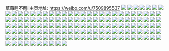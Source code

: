 草莓睡不醒ii主页地址: https://weibo.com/u/7509895537 
![](https://wx4.sinaimg.cn/mw2000/008ceKTnly1h8wtp4m4sij30jn13f77s.jpg) 
![](https://wx4.sinaimg.cn/mw2000/008ceKTnly1h8xa7qtiuzj30mz0xoade.jpg) 
![](https://wx4.sinaimg.cn/mw2000/008ceKTnly1h8omofdn8aj30k21d4n4y.jpg) 
![](https://wx4.sinaimg.cn/mw2000/008ceKTnly1h8iwxej6k9j30u01407ch.jpg) 
![](https://wx4.sinaimg.cn/mw2000/008ceKTnly1h8gphkdkg1j30ig03ujro.jpg) 
![](https://wx4.sinaimg.cn/mw2000/008ceKTnly1h8fhr4728nj30hn12gdir.jpg) 
![](https://wx4.sinaimg.cn/mw2000/008ceKTnly1h8fhr4hqbqj30h516f76s.jpg) 
![](https://wx4.sinaimg.cn/mw2000/008ceKTnly1h8fhr4sm63j30h616bjue.jpg) 
![](https://wx4.sinaimg.cn/mw2000/008ceKTnly1h8fhr56qjcj30gh0ppq4t.jpg) 
![](https://wx4.sinaimg.cn/mw2000/008ceKTnly1h8fhhrna6nj30h60dbjs5.jpg) 
![](https://wx4.sinaimg.cn/mw2000/008ceKTnly1h8f33ziy9aj313u0tugyj.jpg) 
![](https://wx4.sinaimg.cn/mw2000/008ceKTnly1h8f33zvxjuj313u0tuq8y.jpg) 
![](https://wx4.sinaimg.cn/mw2000/008ceKTnly1h8f33z4vj1j313u0tu0zn.jpg) 
![](https://wx4.sinaimg.cn/mw2000/008ceKTnly1h8f341sisqj31h60u04gn.jpg) 
![](https://wx4.sinaimg.cn/mw2000/008ceKTnly1h8ezprec6fj30mi0mgwgn.jpg) 
![](https://wx4.sinaimg.cn/mw2000/008ceKTnly1h8ezpqzi0wj313u0tugve.jpg) 
![](https://wx4.sinaimg.cn/mw2000/008ceKTnly1h8ezprriraj30mi0u0agm.jpg) 
![](https://wx4.sinaimg.cn/mw2000/008ceKTnly1h8az98tsxmj313u0tu0z9.jpg) 
![](https://wx4.sinaimg.cn/mw2000/008ceKTnly1h875ypbgxmj31400u0jvg.jpg) 
![](https://wx4.sinaimg.cn/mw2000/008ceKTnly1h875ypmh4cj314v0u0q7m.jpg) 
![](https://wx4.sinaimg.cn/mw2000/008ceKTnly1h875yqo0xpj313u0tun22.jpg) 
![](https://wx4.sinaimg.cn/mw2000/008ceKTnly1h875yr2146j313u0tu452.jpg) 
![](https://wx4.sinaimg.cn/mw2000/008ceKTnly1h875yn2v55j313u0tuq94.jpg) 
![](https://wx4.sinaimg.cn/mw2000/008ceKTnly1h875yrktlbj313u0tuwl8.jpg) 
![](https://wx4.sinaimg.cn/mw2000/008ceKTnly1h8763milttj30mo148q85.jpg) 
![](https://wx4.sinaimg.cn/mw2000/008ceKTnly1h86uml00g2j30fc0kgabs.jpg) 
![](https://wx4.sinaimg.cn/mw2000/008ceKTnly1h86pruem31j30jq15un2b.jpg) 
![](https://wx4.sinaimg.cn/mw2000/008ceKTnly1h81f1agc9aj30n01dsdjk.jpg) 
![](https://wx4.sinaimg.cn/mw2000/008ceKTnly1h815r68y6kj30k20pradx.jpg) 
![](https://wx4.sinaimg.cn/mw2000/008ceKTnly1h7ub4512tvj30u016bgsk.jpg) 
![](https://wx4.sinaimg.cn/mw2000/008ceKTnly1h7ub45jn7sj30u0140437.jpg) 
![](https://wx4.sinaimg.cn/mw2000/008ceKTnly1h7ub460g04j30u013sgro.jpg) 
![](https://wx4.sinaimg.cn/mw2000/008ceKTnly1h7ub46bddej30mi0lfael.jpg) 
![](https://wx4.sinaimg.cn/mw2000/008ceKTnly1h7ub46jscvj30ol0gfjtv.jpg) 
![](https://wx4.sinaimg.cn/mw2000/008ceKTnly1h7ub46urc4j313o0pgjx3.jpg) 
![](https://wx4.sinaimg.cn/mw2000/008ceKTnly1h7qwl6ujj6j313u0tugrg.jpg) 
![](https://wx4.sinaimg.cn/mw2000/008ceKTnly1h7qwl75lgaj313u0tun1e.jpg) 
![](https://wx4.sinaimg.cn/mw2000/008ceKTnly1h7qwl7gj9bj31400u0jxp.jpg) 
![](https://wx4.sinaimg.cn/mw2000/008ceKTnly1h7oy10t3c5j30u0140wnc.jpg) 
![](https://wx4.sinaimg.cn/mw2000/008ceKTnly1h7oy1138pbj30u0140aic.jpg) 
![](https://wx4.sinaimg.cn/mw2000/008ceKTnly1h7bxcsuumbj30u10u0n4d.jpg) 
![](https://wx4.sinaimg.cn/mw2000/008ceKTnly1h7bxctnd5sj30u00u0mz3.jpg) 
![](https://wx4.sinaimg.cn/mw2000/008ceKTnly1h79of93i72j31hc0h8my8.jpg) 
![](https://wx4.sinaimg.cn/mw2000/008ceKTnly1h6x7fpwp1cj30k314p7ck.jpg) 
![](https://wx4.sinaimg.cn/mw2000/008ceKTnly1h6v3vjrf29j30gy0ht3yu.jpg) 
![](https://wx4.sinaimg.cn/mw2000/008ceKTnly1h6wjrjv825j30j9088q3s.jpg) 
![](https://wx4.sinaimg.cn/mw2000/008ceKTnly1h6si0cxjw2j30mz121gp2.jpg) 
![](https://wx4.sinaimg.cn/mw2000/008ceKTnly1h6r8mnirv0j30mw13z77l.jpg) 
![](https://wx4.sinaimg.cn/mw2000/008ceKTnly1h6l5jln3t0j313u0tu75z.jpg) 
![](https://wx4.sinaimg.cn/mw2000/008ceKTnly1h6l5jl6mafj313u0tu40b.jpg) 
![](https://wx4.sinaimg.cn/mw2000/008ceKTnly1h6j1h4td32j30mi0u0n17.jpg) 
![](https://wx4.sinaimg.cn/mw2000/008ceKTnly1h6i2p9sawpj30gt12iwfp.jpg) 
![](https://wx4.sinaimg.cn/mw2000/008ceKTnly1h6fspnxq9jj30r60x2myc.jpg) 
![](https://wx4.sinaimg.cn/mw2000/008ceKTnly1h6fmf08t9ij313u0tutup.jpg) 
![](https://wx4.sinaimg.cn/mw2000/008ceKTnly1h6fmf36t54j313u0tuqla.jpg) 
![](https://wx4.sinaimg.cn/mw2000/008ceKTnly1h6fmf4wp68j30ya0ppwpe.jpg) 
![](https://wx4.sinaimg.cn/mw2000/008ceKTnly1h6fmexnscrj313u0tutod.jpg) 
![](https://wx4.sinaimg.cn/mw2000/008ceKTnly1h6fmf6ut00j313u0tuqlp.jpg) 
![](https://wx4.sinaimg.cn/mw2000/008ceKTnly1h6fmf88bumj30p80j1mzh.jpg) 
![](https://wx4.sinaimg.cn/mw2000/008ceKTnly1h6fmfbbxpxj313u0tuwhi.jpg) 
![](https://wx4.sinaimg.cn/mw2000/008ceKTnly1h6d2jfeb0vj30n01ds44f.jpg) 
![](https://wx4.sinaimg.cn/mw2000/008ceKTnly1h6d9zewblej30n01dsdkx.jpg) 
![](https://wx4.sinaimg.cn/mw2000/008ceKTnly1h6d9zf7wefj30n00nvmxm.jpg) 
![](https://wx4.sinaimg.cn/mw2000/008ceKTnly1h6d9zp8vldj30mz10tjsm.jpg) 
![](https://wx4.sinaimg.cn/mw2000/008ceKTnly1h6bqsiipbmj30gj0zsahk.jpg) 
![](https://wx4.sinaimg.cn/mw2000/008ceKTnly1h6bqsj1dfaj30gl14rthm.jpg) 
![](https://wx4.sinaimg.cn/mw2000/008ceKTnly1h6a1z25h3xj30cy30mq9i.jpg) 
![](https://wx4.sinaimg.cn/mw2000/008ceKTnly1h69yg6piddj30mz0k3t9e.jpg) 
![](https://wx4.sinaimg.cn/mw2000/008ceKTnly1h677btugmgj30ju17hwj7.jpg) 
![](https://wx4.sinaimg.cn/mw2000/008ceKTnly1h677bu9yx9j30mi0t9n19.jpg) 
![](https://wx4.sinaimg.cn/mw2000/008ceKTnly1h67pfg1j2fj30mz0u0gmk.jpg) 
![](https://wx4.sinaimg.cn/mw2000/008ceKTnly1h65esibjkqj313a0u00ve.jpg) 
![](https://wx4.sinaimg.cn/mw2000/008ceKTnly1h65eshz10rj30u014yahu.jpg) 
![](https://wx4.sinaimg.cn/mw2000/008ceKTnly1h65esio0npj30tx134dpg.jpg) 
![](https://wx4.sinaimg.cn/mw2000/008ceKTnly1h658762th7j30pw0p5gm0.jpg) 
![](https://wx4.sinaimg.cn/mw2000/008ceKTnly1h65875qc4bj30pf0wuads.jpg) 
![](https://wx4.sinaimg.cn/mw2000/008ceKTnly1h60jcyojaij30kt07at9u.jpg) 
![](https://wx4.sinaimg.cn/mw2000/008ceKTnly1h60gw5l7i1j30fv0cjjs5.jpg) 
![](https://wx4.sinaimg.cn/mw2000/008ceKTnly1h5zi53domsj31400u0dhm.jpg) 
![](https://wx4.sinaimg.cn/mw2000/008ceKTnly1h5z1ojc7jbj30n01dsteh.jpg) 
![](https://wx4.sinaimg.cn/mw2000/008ceKTnly1h5yd1qxnvfj30ls0ptgm4.jpg) 
![](https://wx4.sinaimg.cn/mw2000/008ceKTnly1h5tt5itp8kj30n01dsgr9.jpg) 
![](https://wx4.sinaimg.cn/mw2000/008ceKTnly1h5tdp685cyj30n01dsn2w.jpg) 
![](https://wx4.sinaimg.cn/mw2000/008ceKTnly1h5ppne6o5uj30u0140teg.jpg) 
![](https://wx4.sinaimg.cn/mw2000/008ceKTnly1h5mxq3sg0jj31400u0n0c.jpg) 
![](https://wx4.sinaimg.cn/mw2000/008ceKTnly1h5mxq4852dj313u0tuaes.jpg) 
![](https://wx4.sinaimg.cn/mw2000/008ceKTnly1h5mxq4mud3j313u0tuwjl.jpg) 
![](https://wx4.sinaimg.cn/mw2000/008ceKTnly1h5mxq4y8g7j313u0tujwq.jpg) 
![](https://wx4.sinaimg.cn/mw2000/008ceKTnly1h5mxq5zjk7j313u0tuq8m.jpg) 
![](https://wx4.sinaimg.cn/mw2000/008ceKTnly1h5mxq67al1j313u0tudjg.jpg) 
![](https://wx4.sinaimg.cn/mw2000/008ceKTnly1h5mxqd7dt8j31400u010i.jpg) 
![](https://wx4.sinaimg.cn/mw2000/008ceKTnly1h5mxqcvrurj31400u0440.jpg) 
![](https://wx4.sinaimg.cn/mw2000/008ceKTnly1h5mxqdh8i5j31190u0jwk.jpg) 
![](https://wx4.sinaimg.cn/mw2000/008ceKTnly1h5mxqe1xgcj30u014ujx2.jpg) 
![](https://wx4.sinaimg.cn/mw2000/008ceKTnly1h5mxqdrsyhj31400u0444.jpg) 
![](https://wx4.sinaimg.cn/mw2000/008ceKTnly1h5mxqebw30j312z0u0afj.jpg) 
![](https://wx4.sinaimg.cn/mw2000/008ceKTnly1h5mxq6gsn3j30mi0u044i.jpg) 
![](https://wx4.sinaimg.cn/mw2000/008ceKTnly1h5mxsr4i48j30ka0u0gs2.jpg) 
![](https://wx4.sinaimg.cn/mw2000/008ceKTnly1h5l7k9y0jgj30mi0u0gqi.jpg) 
![](https://wx4.sinaimg.cn/mw2000/008ceKTnly1h5l7ka8zvsj30u01hctfq.jpg) 
![](https://wx4.sinaimg.cn/mw2000/008ceKTnly1h5l7lbqj4xj31hc0u0the.jpg) 
![](https://wx4.sinaimg.cn/mw2000/008ceKTnly1h5l7js1r2ij31gg0tiwmc.jpg) 
![](https://wx4.sinaimg.cn/mw2000/008ceKTnly1h5l7jsnviwj31hc0u0gty.jpg) 
![](https://wx4.sinaimg.cn/mw2000/008ceKTnly1h5lb20askrj30u01hck0e.jpg) 
![](https://wx4.sinaimg.cn/mw2000/008ceKTnly1h58rvvxu3rj31030r7q6r.jpg) 
![](https://wx4.sinaimg.cn/mw2000/008ceKTnly1h4zcw3bn78j30yt0psdko.jpg) 
![](https://wx4.sinaimg.cn/mw2000/008ceKTnly1h4zcw30p33j30hg0r041f.jpg) 
![](https://wx4.sinaimg.cn/mw2000/008ceKTnly1h4yzrhwy10j30n01dsgps.jpg) 
![](https://wx4.sinaimg.cn/mw2000/008ceKTnly1h4yzrg85etj30n01dsgox.jpg) 
![](https://wx4.sinaimg.cn/mw2000/008ceKTnly1h4yg558ftnj31hh0u0wlr.jpg) 
![](https://wx4.sinaimg.cn/mw2000/008ceKTnly1h4yg55l3bcj30mz0zydll.jpg) 
![](https://wx4.sinaimg.cn/mw2000/008ceKTnly1h4yg54xq5uj30mz14yq7j.jpg) 
![](https://wx4.sinaimg.cn/mw2000/008ceKTnly1h4mnxbo4gsj30mi0u00vv.jpg) 
![](https://wx4.sinaimg.cn/mw2000/008ceKTnly1h4eojs4ofsj30mi0u0q7b.jpg) 
![](https://wx4.sinaimg.cn/mw2000/008ceKTnly1h4eok632qaj30mi0u0434.jpg) 
![](https://wx4.sinaimg.cn/mw2000/008ceKTnly1h45q1sfsa5j30n01dsdkd.jpg) 
![](https://wx4.sinaimg.cn/mw2000/008ceKTnly1h45q1pknb3j30u01580yl.jpg) 
![](https://wx4.sinaimg.cn/mw2000/008ceKTnly1h45q285f97j30mt0n30ut.jpg) 
![](https://wx4.sinaimg.cn/mw2000/008ceKTnly1h45qa74c8hj30n018maee.jpg) 
![](https://wx4.sinaimg.cn/mw2000/008ceKTnly1h3zsbkjmemj313u0tu79t.jpg) 
![](https://wx4.sinaimg.cn/mw2000/008ceKTnly1h3zsbjxpsmj313u0tu12d.jpg) 
![](https://wx4.sinaimg.cn/mw2000/008ceKTnly1h3zsbj1gkpj313u0tun7f.jpg) 
![](https://wx4.sinaimg.cn/mw2000/008ceKTnly1h3zsbk726lj30ll0sowhz.jpg) 
![](https://wx4.sinaimg.cn/mw2000/008ceKTnly1h3zsbj9vh6j305y07yjrg.jpg) 
![](https://wx4.sinaimg.cn/mw2000/008ceKTnly1h3zsbjhjpej30mi0u079u.jpg) 
![](https://wx4.sinaimg.cn/mw2000/008ceKTnly1h3zsbla5gtj30ss1f77fy.jpg) 
![](https://wx4.sinaimg.cn/mw2000/008ceKTnly1h3zsbkwyzij30mi0u00yn.jpg) 
![](https://wx4.sinaimg.cn/mw2000/008ceKTnly1h3zsblluazj313u0tuail.jpg) 
![](https://wx4.sinaimg.cn/mw2000/008ceKTnly1h3zsbm3wmjj31400u046w.jpg) 
![](https://wx4.sinaimg.cn/mw2000/008ceKTnly1h3zsbmhb2mj31400u0gvr.jpg) 
![](https://wx4.sinaimg.cn/mw2000/008ceKTnly1h3zsct4r3wj30u01hc7b9.jpg) 
![](https://wx4.sinaimg.cn/mw2000/008ceKTnly1h3zxr0e9pdj30u0140ag6.jpg) 
![](https://wx4.sinaimg.cn/mw2000/008ceKTnly1h3zxr1hb2cj313h0u07ep.jpg) 
![](https://wx4.sinaimg.cn/mw2000/008ceKTnly1h3zxr0yxioj30u015kqa9.jpg) 
![](https://wx4.sinaimg.cn/mw2000/008ceKTnly1h3zxr0mv0xj31400u0417.jpg) 
![](https://wx4.sinaimg.cn/mw2000/008ceKTnly1h3zxr1sttcj30u01407c2.jpg) 
![](https://wx4.sinaimg.cn/mw2000/008ceKTnly1h3orrap0zgj30ty102jwx.jpg) 
![](https://wx4.sinaimg.cn/mw2000/008ceKTnly1h3orqqqltfj30ty0zgn2h.jpg) 
![](https://wx4.sinaimg.cn/mw2000/008ceKTnly1h3nf2cwzlbj30u01hc0x2.jpg) 
![](https://wx4.sinaimg.cn/mw2000/008ceKTnly1h3n4nwvhfsj31400u0wlk.jpg) 
![](https://wx4.sinaimg.cn/mw2000/008ceKTnly1h3n4nwjaqej31400u0gt2.jpg) 
![](https://wx4.sinaimg.cn/mw2000/008ceKTnly1h3n4nxhcp8j30u00r179e.jpg) 

